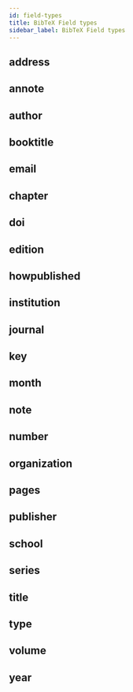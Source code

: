 ```yaml
---
id: field-types
title: BibTeX Field types
sidebar_label: BibTeX Field types
---
```


## address

## annote

## author

## booktitle

## email

## chapter

## doi

## edition

## howpublished

## institution

## journal

## key

## month

## note

## number

## organization

## pages

## publisher

## school

## series

## title

## type

## volume

## year
